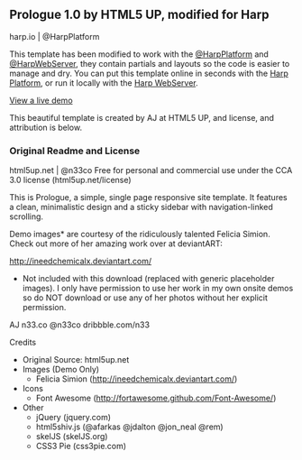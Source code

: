 ## Prologue 1.0 by HTML5 UP, modified for Harp
harp.io | @HarpPlatform

This template has been modified to work with the [@HarpPlatform](http://twitter.com/HarpPlatform) and [@HarpWebServer](http://twitter.com/HarpWebServer), they contain partials and layouts so the code is easier to manage and dry. You can put this template online in seconds with the [Harp Platform](https://www.harp.io), or run it locally with the [Harp WebServer](http://harpjs.com).

[View a live demo](http://prologue.harp.io) 

This beautiful template is created by AJ at HTML5 UP, and license, and attribution is below.

### Original Readme and License
html5up.net | @n33co
Free for personal and commercial use under the CCA 3.0 license (html5up.net/license)


This is Prologue, a simple, single page responsive site template. It features a
clean, minimalistic design and a sticky sidebar with navigation-linked scrolling.
	
Demo images* are courtesy of the ridiculously talented Felicia Simion. Check out
more of her amazing work over at deviantART:

http://ineedchemicalx.deviantart.com/

* Not included with this download (replaced with generic placeholder images).
I only have permission to use her work in my own onsite demos so do NOT download
or use any of her photos without her explicit permission.


AJ
n33.co @n33co dribbble.com/n33

Credits
- Original Source: html5up.net
- Images (Demo Only)
	- Felicia Simion (http://ineedchemicalx.deviantart.com/)
- Icons
	- Font Awesome (http://fortawesome.github.com/Font-Awesome/)
- Other
	- jQuery (jquery.com)
	- html5shiv.js (@afarkas @jdalton @jon_neal @rem)
	- skelJS (skelJS.org)
	- CSS3 Pie (css3pie.com)